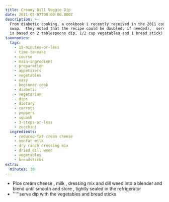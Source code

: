 ```yaml
---
title: Creamy Dill Veggie Dip
date: 2011-03-07T00:00:00.000Z
description: >-
  From diabetic cooking, a cookbook i recently received in the 2011 cookbook
  swap.  they noted that the recipe could be doubled, if needed),  serving size
  is based on 2 tablespoons dip, 1/2 cup vegatables and 1 bread stick)
taxonomies:
  tags:
    - 15-minutes-or-less
    - time-to-make
    - course
    - main-ingredient
    - preparation
    - appetizers
    - vegetables
    - easy
    - beginner-cook
    - diabetic
    - vegetarian
    - dips
    - dietary
    - carrots
    - peppers
    - squash
    - 3-steps-or-less
    - zucchini
  ingredients:
    - reduced-fat cream cheese
    - nonfat milk
    - dry ranch dressing mix
    - dried dill weed
    - vegetables
    - breadsticks
extra:
  minutes: 10
---
```

 - Plce cream cheese , milk , dressing mix and dill weed into a blender and blend until smooth and store , tightly sealed in the refrigerator
 - '''''serve dip with the vegetables and bread sticks
